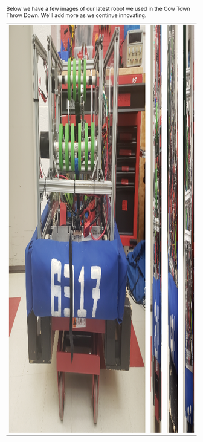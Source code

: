 Below we have a few images of our latest robot we used in the Cow Town Throw Down.
We'll add more as we continue innovating.
<table>
<tr> 
<td>
<img src="docs/assets/20211118_163245.jpg"
width="24000"
height="1080"/>
</td>
<td>
<img src="docs/assets/20211118_163247.jpg"
width="1920"
height="1080"/>
</td>
<td>
<img src="docs/assets/20211118_163237.jpg"
width="1920"
height="1080"/>
</td>
<td>
<img src="docs/assets/20211118_163230.jpg"
width="1920"
height="1080"/>
</td>
</tr>
</table>
